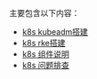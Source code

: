 主要包含以下内容：
- [k8s kubeadm搭建](k8s/k8s-install.md)
- [k8s rke搭建](k8s/k8s-rke-install.md)
- [k8s 组件说明](k8s/k8s-concepts.md)
- [k8s 问题排查](k8s/k8s-problem.md)
